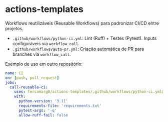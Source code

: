 # actions-templates

Workflows reutilizáveis (Reusable Workflows) para padronizar CI/CD entre projetos.

- `.github/workflows/python-ci.yml`: Lint (Ruff) + Testes (Pytest). Inputs configuráveis via `workflow_call`.
- `.github/workflows/auto-pr.yml`: Criação automática de PR para branches via `workflow_call`.

Exemplo de uso em outro repositório:

```yaml
name: CI
on: [push, pull_request]
jobs:
  call-reusable-ci:
    uses: fercamarg0/actions-templates/.github/workflows/python-ci.yml@main
    with:
      python-version: '3.11'
      requirements-file: 'requirements.txt'
      pytest-args: '-q'
      allow-ruff-fail: false
```
